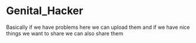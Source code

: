# Genital_Hacker
Basically if we have problems here we can upload them and if we have nice things we want to share we can also share them
